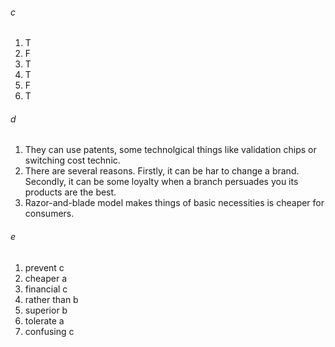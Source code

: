 ###### c
1. T
2. F
3. T
4. T
5. F
6. T

###### d
1. They can use patents, some technolgical things like validation chips or switching cost technic.
2. There are several reasons. Firstly, it can be har to change a brand. Secondly, it can be some loyalty when a branch persuades you its products are the best. 
3. Razor-and-blade model makes things of basic necessities is cheaper for consumers.

###### e
1. prevent c
2. cheaper a
3. financial c
4. rather than b 
5. superior b
6. tolerate a
7. confusing c
